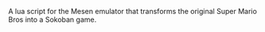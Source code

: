A lua script for the Mesen emulator that transforms the original Super Mario Bros into a Sokoban game.
